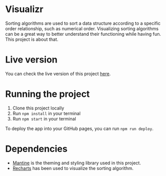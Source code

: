 # Visualizr

Sorting algorithms are used to sort a data structure according to a specific order relationship, such as numerical order. Visualizing sorting algorithms can be a great way to better understand their functioning while having fun. This project is about that.

# Live version

You can check the live version of this project [here](https://hamidfarmani.github.io/visualizr/).

# Running the project

1. Clone this project locally
2. Run `npm install` in your terminal
3. Run `npm start` in your terminal

To deploy the app into your GitHub pages, you can run `npm run deploy`.

# Dependencies

- [Mantine](https://mantine.dev/) is the theming and styling library used in this project.
- [Recharts](https://recharts.org/en-US/) has been used to visualize the sorting algorithm.
